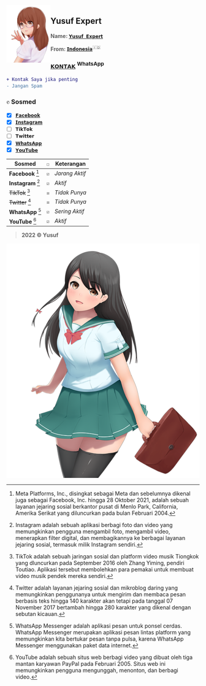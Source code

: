 <img src="./media/moe-3669736_640.png" alt="moe-3669736_640.png" align="left" width="115" height="150">

## Yusuf Expert
> **Name: [`𝗬𝘂𝘀𝘂𝗳 𝗘𝘅𝗽𝗲𝗿𝘁`]()**

> **From: [`𝗜𝗻𝗱𝗼𝗻𝗲𝘀𝗶𝗮`]()**<sup>:indonesia:</sup>

### [`𝗞𝗢𝗡𝗧𝗔𝗞`](https://wa.me/6283873115706) <sup>WhatsApp</p>

```diff
+ Kontak Saya jika penting
- Jangan Spam
```

### `✆` Sosmed
- [x] [`𝗙𝗮𝗰𝗲𝗯𝗼𝗼𝗸`](https://www.facebook.com/yusuf.oct)
- [x] [`𝗜𝗻𝘀𝘁𝗮𝗴𝗿𝗮𝗺`](https://www.instagram.com/yusuf.expert)
- [ ] `𝗧𝗶𝗸𝗧𝗼𝗸`
- [ ] `𝗧𝘄𝗶𝘁𝘁𝗲𝗿`
- [x] [`𝗪𝗵𝗮𝘁𝘀𝗔𝗽𝗽`](https://wa.me/6283873115706)
- [x] [`𝗬𝗼𝘂𝗧𝘂𝗯𝗲`](https://youtube.com/channel/UC2e7RORRZrNNTyXXO4lqvjw)

|Sosmed|`☐`|Keterangan|
|-|-|-|
|**Facebook** [^1]|`☑`|*Jarang Aktif*|
|**Instagram** [^2]|`☑`|*Aktif*|
|~~TikTok~~ [^3]|`☒`|*Tidak Punya*|
|~~Twitter~~ [^4]|`☒`|*Tidak Punya*|
|**WhatsApp** [^5]|`☑`|*Sering Aktif*|
|**YouTube** [^6]|`☑`|*Aktif*|

> **2022 © Yusuf**

![moe-3251269_640.png](./media/moe-3251269_640.png)

[^1]: Meta Platforms, Inc., disingkat sebagai Meta dan sebelumnya dikenal juga sebagai Facebook, Inc. hingga 28 Oktober 2021, adalah sebuah layanan jejaring sosial berkantor pusat di Menlo Park, California, Amerika Serikat yang diluncurkan pada bulan Februari 2004.
[^2]: Instagram adalah sebuah aplikasi berbagi foto dan video yang memungkinkan pengguna mengambil foto, mengambil video, menerapkan filter digital, dan membagikannya ke berbagai layanan jejaring sosial, termasuk milik Instagram sendiri.
[^3]: TikTok adalah sebuah jaringan sosial dan platform video musik Tiongkok yang dluncurkan pada September 2016 oleh Zhang Yiming, pendiri Toutiao. Aplikasi tersebut membolehkan para pemakai untuk membuat video musik pendek mereka sendiri.
[^4]: Twitter adalah layanan jejaring sosial dan mikroblog daring yang memungkinkan penggunanya untuk mengirim dan membaca pesan berbasis teks hingga 140 karakter akan tetapi pada tanggal 07 November 2017 bertambah hingga 280 karakter yang dikenal dengan sebutan kicauan.
[^5]: WhatsApp Messenger adalah aplikasi pesan untuk ponsel cerdas. WhatsApp Messenger merupakan aplikasi pesan lintas platform yang memungkinkan kita bertukar pesan tanpa pulsa, karena WhatsApp Messenger menggunakan paket data internet.
[^6]: YouTube adalah sebuah situs web berbagi video yang dibuat oleh tiga mantan karyawan PayPal pada Februari 2005. Situs web ini memungkinkan pengguna mengunggah, menonton, dan berbagi video.

